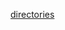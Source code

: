 [directories](https://raw.githubusercontent.com/azohra/strapped/master/straps/directories/README.md ":include")
